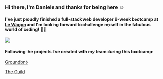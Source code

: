 ### Hi there, I'm Daniele and thanks for being here ☺

#### I've just proudly finished a full-stack web developer 9-week bootcamp at <a href="https://www.lewagon.com">Le Wagon</a> and I'm looking forward to challenge myself in the fabulous world of coding! 👨‍💻 

![](https://komarev.com/ghpvc/?username=dan-90&color=blue&style=plastic)

#### Following the projects I've created with my team during this bootcamp:

<a href="https://groundbnb-tarumae.herokuapp.com">Groundbnb</a>

<a href="https://www.theguild.fun">The Guild</a>
